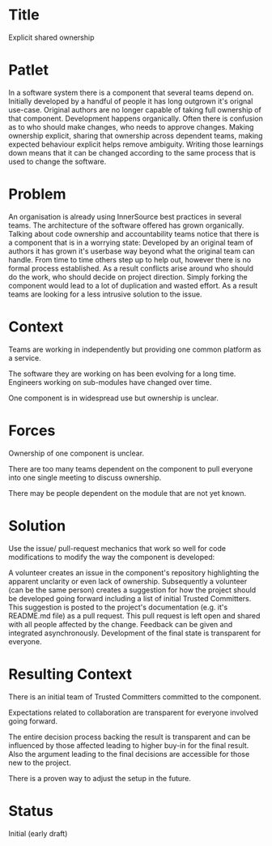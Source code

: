 # Title

Explicit shared ownership

# Patlet

In a software system there is a component that several teams depend on. Initially developed by a handful of people it has long outgrown it's orignal use-case. Original authors are no longer capable of taking full ownership of that component. Development happens organically. Often there is confusion as to who should make changes, who needs to approve changes. Making ownership explicit, sharing that ownership across dependent teams, making expected behaviour explicit helps remove ambiguity. Writing those learnings down means that it can be changed according to the same process that is used to change the software.

# Problem

An organisation is already using InnerSource best practices in several teams. The architecture of the software offered has grown organically. Talking about code ownership and accountability teams notice that there is a component that is in a worrying state: Developed by an original team of authors it has grown it's userbase way beyond what the original team can handle. From time to time others step up to help out, however there is no formal process established. As a result conflicts arise around who should do the work, who should decide on project direction. Simply forking the component would lead to a lot of duplication and wasted effort. As a result teams are looking for a less intrusive solution to the issue.

# Context

Teams are working in independently but providing one common platform as a service.

The software they are working on has been evolving for a long time. Engineers working on sub-modules have changed over time.

One component is in widespread use but ownership is unclear.

# Forces

Ownership of one component is unclear.

There are too many teams dependent on the component to pull everyone into one single meeting to discuss ownership.

There may be people dependent on the module that are not yet known.

# Solution

Use the issue/ pull-request mechanics that work so well for code modifications to modify the way the component is developed:

A volunteer creates an issue in the component's repository highlighting the apparent unclarity or even lack of ownership. Subsequently a volunteer (can be the same person) creates a suggestion for how the project should be developed going forward including a list of initial Trusted Committers. This suggestion is posted to the project's documentation (e.g. it's README.md file) as a pull request. This pull request is left open and shared with all people affected by the change. Feedback can be given and integrated asynchronously. Development of the final state is transparent for everyone.

# Resulting Context

There is an initial team of Trusted Committers committed to the component.

Expectations related to collaboration are transparent for everyone involved going forward.

The entire decision process backing the result is transparent and can be influenced by those affected leading to higher buy-in for the final result. Also the argument leading to the final decisions are accessible for those new to the project.

There is a proven way to adjust the setup in the future.

# Status

Initial (early draft)
